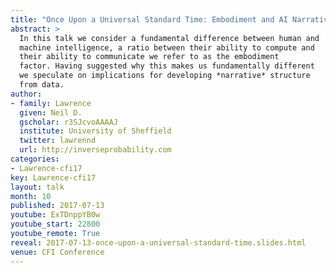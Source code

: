 ```yaml
---
title: "Once Upon a Universal Standard Time: Embodiment and AI Narratives" 
abstract: >
  In this talk we consider a fundamental difference between human and
  machine intelligence, a ratio between their ability to compute and
  their ability to communicate we refer to as the embodiment
  factor. Having suggested why this makes us fundamentally different
  we speculate on implications for developing *narrative* structure
  from data.
author:
- family: Lawrence
  given: Neil D.
  gscholar: r3SJcvoAAAAJ
  institute: University of Sheffield
  twitter: lawrennd
  url: http://inverseprobability.com
categories:
- Lawrence-cfi17
key: Lawrence-cfi17
layout: talk
month: 10
published: 2017-07-13
youtube: ExTDnppYB0w
youtube_start: 22800
youtube_remote: True
reveal: 2017-07-13-once-upon-a-universal-standard-time.slides.html
venue: CFI Conference
---
```


